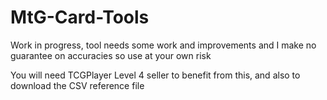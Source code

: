 # MtG-Card-Tools

Work in progress, tool needs some work and improvements and I make no guarantee on accuracies so use at your own risk

You will need TCGPlayer Level 4 seller to benefit from this, and also to download the CSV reference file
